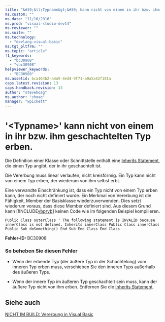 ```yaml
---
title: "&#39;&lt;Typname&gt;&#39; kann nicht von einem in ihr bzw. ihm geschachtelten Typ erben. | Microsoft Docs"
ms.custom: ""
ms.date: "11/16/2016"
ms.prod: "visual-studio-dev14"
ms.reviewer: ""
ms.suite: ""
ms.technology: 
  - "devlang-visual-basic"
ms.tgt_pltfrm: ""
ms.topic: "article"
f1_keywords: 
  - "bc30908"
  - "vbc30908"
helpviewer_keywords: 
  - "BC30908"
ms.assetid: bca164b2-a4a9-4ed4-9f71-a9a5a42f181a
caps.latest.revision: 13
caps.handback.revision: 13
author: "stevehoag"
ms.author: "shoag"
manager: "wpickett"
---
```

# &#39;&lt;Typname&gt;&#39; kann nicht von einem in ihr bzw. ihm geschachtelten Typ erben.
Die Definition einer Klasse oder Schnittstelle enthält eine [Inherits Statement](../../visual-basic/language-reference/statements/inherits-statement.md), die einen Typ angibt, der in ihr geschachtelt ist.  
  
 Die Vererbung muss linear verlaufen, nicht kreisförmig. Ein Typ kann nicht von einem Typ erben, der wiederum von ihm selbst erbt.  
  
 Eine verwandte Einschränkung ist, dass ein Typ nicht von einem Typ erben kann, der noch nicht definiert wurde. Ein Merkmal von Vererbung ist die Fähigkeit, Member der Basisklasse wiederzuverwenden. Dies setzt wiederum voraus, dass diese Member definiert sind. Aus diesem Grund kann [!INCLUDE[vbprvb](../../csharp/programming-guide/concepts/linq/includes/vbprvb_md.md)] keinen Code wie im folgenden Beispiel kompilieren.  
  
```  
Public Class outerClass ' The following statement is INVALID because innerClass is not defined. Inherits innerClass Public Class innerClass Public Sub doSomething() End Sub End Class End Class  
```  
  
 **Fehler\-ID:** BC30908  
  
### So beheben Sie diesen Fehler  
  
-   Wenn der erbende Typ \(der äußere Typ in der Schachtelung\) vom inneren Typ erben muss, verschieben Sie den inneren Typs außerhalb des äußeren Typs.  
  
-   Wenn der innere Typ im äußeren Typ geschachtelt sein muss, kann der äußere Typ nicht von ihm erben. Entfernen Sie die [Inherits Statement](../../visual-basic/language-reference/statements/inherits-statement.md).  
  
## Siehe auch  
 [NICHT IM BUILD: Vererbung in Visual Basic](http://msdn.microsoft.com/de-de/e5e6e240-ed31-4657-820c-079b7c79313c)